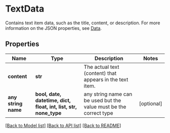 # TextData

Contains text item data, such as the title, content, or description. For more information on the JSON properties, see [Data](https://developers.miro.com/reference/data).

## Properties
Name | Type | Description | Notes
------------ | ------------- | ------------- | -------------
**content** | **str** | The actual text (content) that appears in the text item. | 
**any string name** | **bool, date, datetime, dict, float, int, list, str, none_type** | any string name can be used but the value must be the correct type | [optional]

[[Back to Model list]](../README.md#documentation-for-models) [[Back to API list]](../README.md#documentation-for-api-endpoints) [[Back to README]](../README.md)


